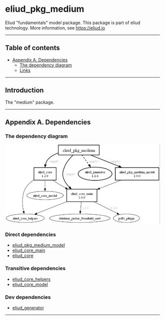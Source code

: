 # eliud_pkg_medium

Eliud "fundamentals" model package. 
This package is part of eliud technology. More information, see https://eliud.io

---

## Table of contents

<!-- toc -->

- [Appendix A. Dependencies](#appendix-a-dependencies)
  * [The dependency diagram](#the-dependency-diagram)
  * [Links](#links-)

<!-- tocstop -->

---

## Introduction

The "medium" package.

---

## Appendix A. Dependencies

### The dependency diagram

![Dependency diagram](https://github.com/eliudio/eliud_pkg_medium/raw/main/depends.jpg)

<!-- dependencies -->

### Direct dependencies
- [eliud_pkg_medium_model](https://pub.dev/packages/eliud_pkg_medium_model)
- [eliud_core_main](https://pub.dev/packages/eliud_core_main)
- [eliud_core](https://pub.dev/packages/eliud_core)

### Transitive dependencies
- [eliud_core_helpers](https://pub.dev/packages/eliud_core_helpers)
- [eliud_core_model](https://pub.dev/packages/eliud_core_model)

### Dev dependencies
- [eliud_generator](https://pub.dev/packages/eliud_generator)

<!-- dependenciesstop -->

---
